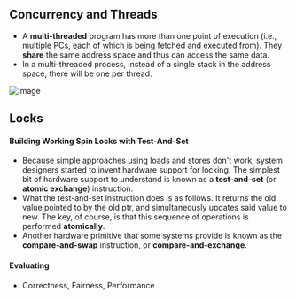 ## Concurrency and Threads
* A **multi-threaded** program has more than one point of execution (i.e., multiple PCs, each of which is being fetched and executed from). They **share** the same address space and thus can access the same data.
* In a multi-threaded process, instead of a single stack in the address space, there will be one per thread.

![image](https://user-images.githubusercontent.com/46720890/119263462-b4e05a00-bc11-11eb-9fcd-82764f1de8dc.png)

## Locks
#### Building Working Spin Locks with Test-And-Set
* Because simple approaches using loads and stores don't work, system designers started to invent hardware support for locking. The simplest bit of hardware support to understand is known as a **test-and-set** (or **atomic exchange**) instruction. 
* What the test-and-set instruction does is as follows. It returns the old value pointed to by the old ptr, and simultaneously updates said value to new. The key, of course, is that this sequence of operations is performed **atomically**.
* Another hardware primitive that some systems provide is known as the **compare-and-swap** instruction, or **compare-and-exchange**.

#### Evaluating
* Correctness, Fairness, Performance
